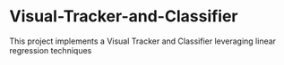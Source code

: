 # Visual-Tracker-and-Classifier
This project implements a Visual Tracker and Classifier leveraging linear regression techniques
